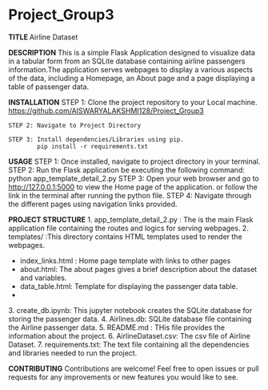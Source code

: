 # Project_Group3
<b>TITLE </b>
Airline Dataset

<b>DESCRIPTION</b>
This is a simple Flask Application designed to visualize data in a tabular form from an SQLite database containing airline passengers information.The application serves webpages to display a various aspects of the data, including a Homepage, an About page and a page displaying a table of passenger data.

<b>INSTALLATION</b>
    STEP 1: Clone the project repository to your Local machine.
             https://github.com/AISWARYALAKSHMI128/Project_Group3
    
    STEP 2: Navigate to Project Directory

    STEP 3: Install dependencies/Libraries using pip.
            pip install -r requirements.txt

<b>USAGE</b>
    STEP 1: Once installed, navigate to project directory in your terminal.
    STEP 2: Run the Flask application be executing the following command:
            python app_template_detail_2.py
    STEP 3: Open your web browser and go to 
            http://127.0.0.1:5000  to view the Home page of the application.
            or follow the link in the terminal after running the python file.
    STEP 4: Navigate through the different pages using navigation links provided.

<b>PROJECT STRUCTURE</b>
        1. app_template_detail_2.py : The is the main Flask application file containing the routes and logics for serving webpages.
        2. templates/ :This directory contains HTML templates used to render the webpages.
                    <ul>
                    <li>index_links.html : Home page template with links to other pages</li>
                    <li>about.html: The about pages gives a brief description about the dataset and variables.</li>
                    <li>data_table.html: Template for displaying the passenger data table.<li>
                    </ul>
        3. create_db.ipynb: This jupyter notebook creates the SQLite database for storing the passenger data.
        4. Airlines.db: SQLite database file containing the Airline passenger data.
        5. README.md : THis file provides the information about the project.
        6. AirlineDataset.csv: The csv file of Airline Dataset.
        7. requirements.txt: The text file containing all the dependencies and libraries needed to run the project.

<b>CONTRIBUTING</b>
Contributions are welcome! Feel free to open issues or pull requests for any improvements or new features you would like to see.
    